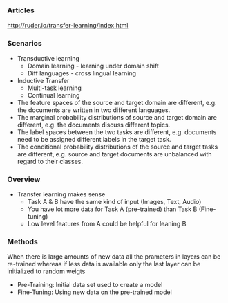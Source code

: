 ### Articles
http://ruder.io/transfer-learning/index.html </br>

### Scenarios
* Transductive learning
  * Domain learning - learning under domain shift
  * Diff languages - cross lingual learning
* Inductive Transfer
  * Multi-task learning
  * Continual learning
* The feature spaces of the source and target domain are different, e.g. the documents are written in two different languages.
* The marginal probability distributions of source and target domain are different, e.g. the documents discuss different topics. 
* The label spaces between the two tasks are different, e.g. documents need to be assigned different labels in the target task.
* The conditional probability distributions of the source and target tasks are different, e.g. source and target documents are unbalanced with regard to their classes.

### Overview
* Transfer learning makes sense
  * Task A & B have the same kind of input (Images, Text, Audio)
  * You have lot more data for Task A (pre-trained) than Task B (Fine-tuning)
  * Low level features from A could be helpful for leaning B
  


### Methods
When there is large amounts of new data all the prameters in layers can be re-trained whereas if less data is available only the last layer can be initialized to random weigts
* Pre-Training: Initial data set used to create a model
* Fine-Tuning: Using new data on the pre-trained model






